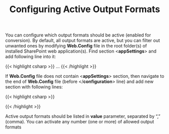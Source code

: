 ﻿---
title: Configuring Active Output Formats
second_title: Aspose.Words for SharePoint
articleTitle: Configuring Active Output Formats
linktitle: Configuring Active Output Formats
description: "How to modify list of output formats for the Aspose.Words for SharePoint."
type: docs
weight: 70
url: /sharepoint/configuring-active-output-formats/
---

You can configure which output formats should be active (enabled for conversion). By default, all output formats are active, but you can filter out unwanted ones by modifying **Web.Config** file in the root folder(s) of installed SharePoint web application(s). Find section <**appSettings**> and add following line into it:

{{< highlight csharp >}}
<appSettings>
    …
    <!-- Start Aspose.Words for SharePoint Settings -->
    <add key="Aspose.Words.SharePoint.UseFormats" value="PDF,DOC" />
    <!-- End Aspose.Words for SharePoint Settings -->
  </appSettings>
{{< /highlight >}}

If **Web.Config** file does not contain <**appSettings**> section, then navigate to the end of **Web.Config** file (before </**configuration**> line) and add new section with following lines:

{{< highlight csharp >}}
  <!-- Start Aspose.Words for SharePoint Settings -->
  <appSettings>
    <add key="Aspose.Words.SharePoint.UseFormats" value="PDF,DOC" />
  </appSettings>
  <!-- End Aspose.Words for SharePoint Settings -->
</configuration>
{{< /highlight >}}

Active output formats should be listed in **value** parameter, separated by “,” (comma). You can activate any number (one or more) of allowed output formats
